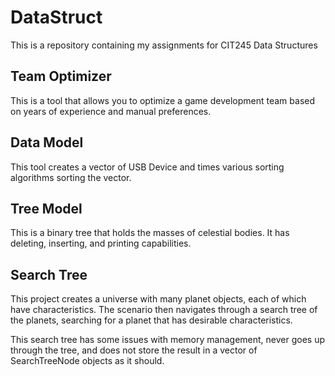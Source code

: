 # DataStruct
This is a repository containing my assignments for CIT245 Data Structures

## Team Optimizer
This is a tool that allows you to optimize a game development team based on years of experience and manual preferences.

## Data Model
This tool creates a vector of USB Device and times various sorting algorithms sorting the vector.

## Tree Model
This is a binary tree that holds the masses of celestial bodies. It has deleting, inserting, and printing capabilities.

## Search Tree
This project creates a universe with many planet objects, each of which have characteristics. The scenario then navigates through a search tree of the planets, searching for a planet that has desirable characteristics. 

This search tree has some issues with memory management, never goes up through the tree, and does not store the result in a vector of SearchTreeNode objects as it should.